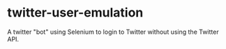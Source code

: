 # twitter-user-emulation
A twitter "bot" using Selenium to login to Twitter without using the Twitter API.
